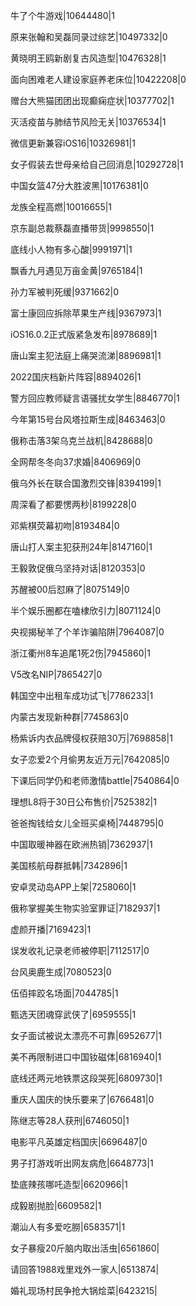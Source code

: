 牛了个牛游戏|10644480|1

原来张翰和吴磊同录过综艺|10497332|0

黄晓明王鸥新剧复古风造型|10476328|1

面向困难老人建设家庭养老床位|10422208|0

赠台大熊猫团团出现癫痫症状|10377702|1

灭活疫苗与肺结节风险无关|10376534|1

微信更新兼容iOS16|10326981|1

女子假装去世母亲给自己回消息|10292728|1

中国女篮47分大胜波黑|10176381|0

龙族全程高燃|10016655|1

京东副总裁蔡磊直播带货|9998550|1

底线小人物有多心酸|9991971|1

飘香九月遇见万亩金黄|9765184|1

孙力军被判死缓|9371662|0

富士康回应拆除苹果生产线|9367973|1

iOS16.0.2正式版紧急发布|8978689|1

唐山案主犯法庭上痛哭流涕|8896981|1

2022国庆档新片阵容|8894026|1

警方回应教师疑言语骚扰女学生|8846770|1

今年第15号台风塔拉斯生成|8463463|0

俄称击落3架乌克兰战机|8428688|0

全网帮冬冬向37求婚|8406969|0

俄乌外长在联合国激烈交锋|8394199|1

周深看了都要愣两秒|8199228|0

邓紫棋荧幕初吻|8193484|0

唐山打人案主犯获刑24年|8147160|1

王毅敦促俄乌坚持对话|8120353|0

苏醒被00后怼麻了|8075149|0

半个娱乐圈都在嗑棣欣引力|8071124|0

央视揭秘羊了个羊诈骗陷阱|7964087|0

浙江衢州8车追尾1死2伤|7945860|1

V5改名NIP|7865427|0

韩国空中出租车成功试飞|7786233|1

内蒙古发现新种群|7745863|0

杨紫诉内衣品牌侵权获赔30万|7698858|1

女子恋爱2个月偷男友近万元|7642085|0

下课后同学仍和老师激情battle|7540864|0

理想L8将于30日公布售价|7525382|1

爸爸掏钱给女儿全班买桌椅|7448795|0

中国取暖神器在欧洲热销|7362937|1

美国核航母群抵韩|7342896|1

安卓灵动岛APP上架|7258060|1

俄称掌握美生物实验室罪证|7182937|1

虚颜开播|7169423|1

误发收礼记录老师被停职|7112517|0

台风奥鹿生成|7080523|0

伍佰摔跤名场面|7044785|1

甄选天团魂穿武侠了|6959555|1

女子面试被说太漂亮不可靠|6952677|1

美不再限制进口中国钕磁体|6816940|1

底线还两元地铁票这段哭死|6809730|1

重庆人国庆的快乐要来了|6766481|0

陈继志等28人获刑|6746050|1

电影平凡英雄定档国庆|6696487|0

男子打游戏听出网友病危|6648773|1

垫底辣孩哪吒造型|6620966|1

成毅剧抛脸|6609582|1

潮汕人有多爱吃朥|6583571|1

女子暴瘦20斤脑内取出活虫|6561860|

请回答1988戏里戏外一家人|6513874|

婚礼现场村民争抢大锅烩菜|6423215|

